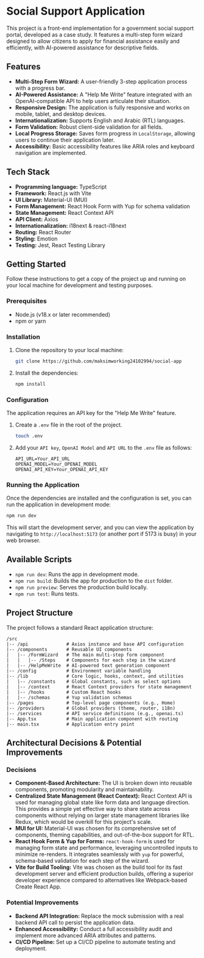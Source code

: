 # Social Support Application

This project is a front-end implementation for a government social support portal, developed as a case study. It features a multi-step form wizard designed to allow citizens to apply for financial assistance easily and efficiently, with AI-powered assistance for descriptive fields.

## Features

- **Multi-Step Form Wizard:** A user-friendly 3-step application process with a progress bar.
- **AI-Powered Assistance:** A "Help Me Write" feature integrated with an OpenAI-compatible API to help users articulate their situation.
- **Responsive Design:** The application is fully responsive and works on mobile, tablet, and desktop devices.
- **Internationalization:** Supports English and Arabic (RTL) languages.
- **Form Validation:** Robust client-side validation for all fields.
- **Local Progress Storage:** Saves form progress in `LocalStorage`, allowing users to continue their application later.
- **Accessibility:** Basic accessibility features like ARIA roles and keyboard navigation are implemented.

## Tech Stack

- **Programming language:** TypeScript
- **Framework:** React.js with Vite
- **UI Library:** Material-UI (MUI)
- **Form Management:** React Hook Form with Yup for schema validation
- **State Management:** React Context API
- **API Client:** Axios
- **Internationalization:** i18next & react-i18next
- **Routing:** React Router
- **Styling:** Emotion
- **Testing:** Jest, React Testing Library

## Getting Started

Follow these instructions to get a copy of the project up and running on your local machine for development and testing purposes.

### Prerequisites

- Node.js (v18.x or later recommended)
- npm or yarn

### Installation

1.  Clone the repository to your local machine:
    ```bash
    git clone https://github.com/maksimworking24102994/social-app
    ```
2.  Install the dependencies:
    ```bash
    npm install
    ```

### Configuration

The application requires an API key for the "Help Me Write" feature.

1.  Create a `.env` file in the root of the project.
    ```bash
    touch .env
    ```
2.  Add your `API key`, `OpenAI Model` and `API URL` to the `.env` file as follows:
    ```
    API_URL=Your_API_URL
    OPENAI_MODEL=Your_OPENAI_MODEL
    OPENAI_API_KEY=Your_OPENAI_API_KEY
    ```

### Running the Application

Once the dependencies are installed and the configuration is set, you can run the application in development mode:

```bash
npm run dev
```

This will start the development server, and you can view the application by navigating to `http://localhost:5173` (or another port if 5173 is busy) in your web browser.

## Available Scripts

- `npm run dev`: Runs the app in development mode.
- `npm run build`: Builds the app for production to the `dist` folder.
- `npm run preview`: Serves the production build locally.
- `npm run test`: Runs tests.

## Project Structure

The project follows a standard React application structure:

```
/src
|-- /api              # Axios instance and base API configuration
|-- /components       # Reusable UI components
|   |-- /FormWizard   # The main multi-step form component
|   |   |-- /Steps    # Components for each step in the wizard
|   |-- /HelpMeWrite  # AI-powered text generation component
|-- /config           # Environment variable handling
|-- /lib              # Core logic, hooks, context, and utilities
|   |-- /constants    # Global constants, such as select options
|   |-- /context      # React Context providers for state management
|   |-- /hooks        # Custom React hooks
|   |-- /schemas      # Yup validation schemas
|-- /pages            # Top-level page components (e.g., Home)
|-- /providers        # Global providers (theme, router, i18n)
|-- /services         # API service definitions (e.g., openai.ts)
|-- App.tsx           # Main application component with routing
|-- main.tsx          # Application entry point
```

## Architectural Decisions & Potential Improvements

### Decisions

- **Component-Based Architecture:** The UI is broken down into reusable components, promoting modularity and maintainability.
- **Centralized State Management (React Context):** React Context API is used for managing global state like form data and language direction. This provides a simple yet effective way to share state across components without relying on larger state management libraries like Redux, which would be overkill for this project's scale.
- **MUI for UI:** Material-UI was chosen for its comprehensive set of components, theming capabilities, and out-of-the-box support for RTL.
- **React Hook Form & Yup for Forms:** `react-hook-form` is used for managing form state and performance, leveraging uncontrolled inputs to minimize re-renders. It integrates seamlessly with `yup` for powerful, schema-based validation for each step of the wizard.
- **Vite for Build Tooling:** Vite was chosen as the build tool for its fast development server and efficient production builds, offering a superior developer experience compared to alternatives like Webpack-based Create React App.

### Potential Improvements

- **Backend API Integration:** Replace the mock submission with a real backend API call to persist the application data.
- **Enhanced Accessibility:** Conduct a full accessibility audit and implement more advanced ARIA attributes and patterns.
- **CI/CD Pipeline:** Set up a CI/CD pipeline to automate testing and deployment.
